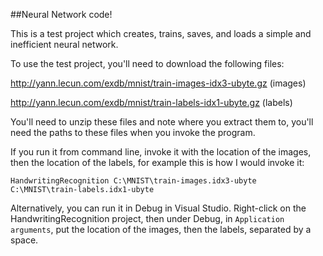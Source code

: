 ##Neural Network code!

This is a test project which creates, trains, saves, and loads a simple and inefficient neural network.

To use the test project, you'll need to download the following files:

http://yann.lecun.com/exdb/mnist/train-images-idx3-ubyte.gz (images)

http://yann.lecun.com/exdb/mnist/train-labels-idx1-ubyte.gz (labels)

You'll need to unzip these files and note where you extract them to, you'll need the paths to these files when you invoke the program.

If you run it from command line, invoke it with the location of the images, then the location of the labels, for example this is how I would invoke it:

`HandwritingRecognition C:\MNIST\train-images.idx3-ubyte C:\MNIST\train-labels.idx1-ubyte`

Alternatively, you can run it in Debug in Visual Studio. Right-click on the HandwritingRecognition project, then under Debug, in `Application arguments`, put the location of the images, then the labels, separated by a space.